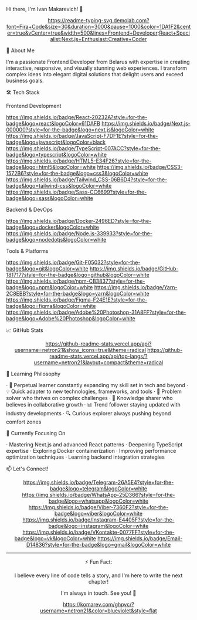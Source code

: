 Hi there, I'm Ivan Makarevich! 👋

<div align="center">

https://readme-typing-svg.demolab.com?font=Fira+Code&size=30&duration=3000&pause=1000&color=1DA1F2&center=true&vCenter=true&width=500&lines=Frontend+Developer;React+Specialist;Next.js+Enthusiast;Creative+Coder

</div>

🚀 About Me

I'm a passionate Frontend Developer from Belarus with expertise in creating interactive, responsive, and visually stunning web experiences. I transform complex ideas into elegant digital solutions that delight users and exceed business goals.

🛠️ Tech Stack

Frontend Development

https://img.shields.io/badge/React-20232A?style=for-the-badge&logo=react&logoColor=61DAFB https://img.shields.io/badge/Next.js-000000?style=for-the-badge&logo=next.js&logoColor=white https://img.shields.io/badge/JavaScript-F7DF1E?style=for-the-badge&logo=javascript&logoColor=black https://img.shields.io/badge/TypeScript-007ACC?style=for-the-badge&logo=typescript&logoColor=white https://img.shields.io/badge/HTML5-E34F26?style=for-the-badge&logo=html5&logoColor=white https://img.shields.io/badge/CSS3-1572B6?style=for-the-badge&logo=css3&logoColor=white https://img.shields.io/badge/Tailwind_CSS-06B6D4?style=for-the-badge&logo=tailwind-css&logoColor=white https://img.shields.io/badge/Sass-CC6699?style=for-the-badge&logo=sass&logoColor=white

Backend & DevOps

https://img.shields.io/badge/Docker-2496ED?style=for-the-badge&logo=docker&logoColor=white https://img.shields.io/badge/Node.js-339933?style=for-the-badge&logo=nodedotjs&logoColor=white

Tools & Platforms

https://img.shields.io/badge/Git-F05032?style=for-the-badge&logo=git&logoColor=white https://img.shields.io/badge/GitHub-181717?style=for-the-badge&logo=github&logoColor=white https://img.shields.io/badge/npm-CB3837?style=for-the-badge&logo=npm&logoColor=white https://img.shields.io/badge/Yarn-2C8EBB?style=for-the-badge&logo=yarn&logoColor=white https://img.shields.io/badge/Figma-F24E1E?style=for-the-badge&logo=figma&logoColor=white https://img.shields.io/badge/Adobe%20Photoshop-31A8FF?style=for-the-badge&logo=Adobe%20Photoshop&logoColor=white

📈 GitHub Stats

<div align="center">

https://github-readme-stats.vercel.app/api?username=netron21&show_icons=true&theme=radical https://github-readme-stats.vercel.app/api/top-langs/?username=netron21&layout=compact&theme=radical

</div>

🌱 Learning Philosophy

· 🚀 Perpetual learner constantly expanding my skill set in tech and beyond
· 💡 Quick adapter to new technologies, frameworks, and tools
· 🎯 Problem solver who thrives on complex challenges
· 🤝 Knowledge sharer who believes in collaborative growth
· 📊 Trend follower staying updated with industry developments
· 🔍 Curious explorer always pushing beyond comfort zones

🎯 Currently Focusing On

· Mastering Next.js and advanced React patterns
· Deepening TypeScript expertise
· Exploring Docker containerization
· Improving performance optimization techniques
· Learning backend integration strategies

📫 Let's Connect!

<div align="center">

https://img.shields.io/badge/Telegram-26A5E4?style=for-the-badge&logo=telegram&logoColor=white https://img.shields.io/badge/WhatsApp-25D366?style=for-the-badge&logo=whatsapp&logoColor=white https://img.shields.io/badge/Viber-7360F2?style=for-the-badge&logo=viber&logoColor=white https://img.shields.io/badge/Instagram-E4405F?style=for-the-badge&logo=instagram&logoColor=white https://img.shields.io/badge/VKontakte-0077FF?style=for-the-badge&logo=vk&logoColor=white https://img.shields.io/badge/Email-D14836?style=for-the-badge&logo=gmail&logoColor=white

</div>

---

<div align="center">

⚡ Fun Fact:

I believe every line of code tells a story, and I'm here to write the next chapter!

I'm always in touch. See you! 👋

https://komarev.com/ghpvc/?username=netron21&color=blueviolet&style=flat

</div>